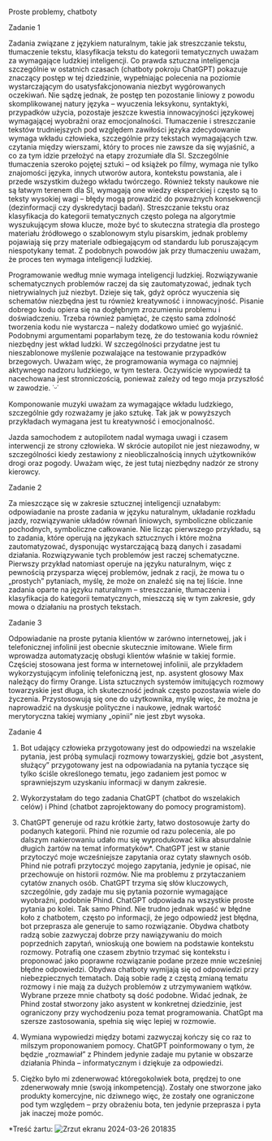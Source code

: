 Proste problemy, chatboty

Zadanie 1

Zadania związane z językiem naturalnym, takie jak streszczanie tekstu, tłumaczenie tekstu, klasyfikacja tekstu do kategorii tematycznych uważam za wymagające ludzkiej inteligencji. Co prawda sztuczna inteligencja szczególnie w ostatnich czasach (chatboty pokroju ChatGPT) pokazuje znaczący postęp w tej dziedzinie, wypełniając polecenia na poziomie wystarczającym do usatysfakcjonowania niezbyt wygórowanych oczekiwań. Nie sądzę jednak, że postęp ten pozostanie liniowy z powodu skomplikowanej natury języka – wyuczenia leksykonu, syntaktyki, przypadków użycia, pozostaje jeszcze kwestia innowacyjności językowej wymagającej wyobraźni oraz emocjonalności. Tłumaczenie i streszczanie tekstów trudniejszych pod względem zawiłości języka zdecydowanie wymaga wkładu człowieka, szczególnie przy tekstach wymagających tzw. czytania między wierszami, który to proces nie zawsze da się wyjaśnić, a co za tym idzie przełożyć na etapy zrozumiałe dla SI. Szczególnie tłumaczenia szeroko pojętej sztuki – od książek po filmy, wymaga nie tylko znajomości języka, innych utworów autora, kontekstu powstania, ale i przede wszystkim dużego wkładu twórczego. Również teksty naukowe nie są łatwym terenem dla SI, wymagają one wiedzy eksperckiej i często są to teksty wysokiej wagi – błędy mogą prowadzić do poważnych konsekwencji (dezinformacji czy dyskredytacji badań). Streszczanie tekstu oraz klasyfikacja do kategorii tematycznych często polega na algorytmie wyszukującym słowa klucze, może być to skuteczna strategia dla prostego materiału źródłowego o szablonowym stylu pisarskim, jednak problemy pojawiają się przy materiale odbiegającym od standardu lub poruszającym niespotykany temat. Z podobnych powodów jak przy tłumaczeniu uważam, że proces ten wymaga inteligencji ludzkiej. 

Programowanie według mnie wymaga inteligencji ludzkiej. Rozwiązywanie schematycznych problemów raczej da się zautomatyzować, jednak tych nietrywialnych już niezbyt.  Dzieje się tak, gdyż oprócz wyuczenia się schematów niezbędna jest tu również kreatywność i innowacyjność. Pisanie dobrego kodu opiera się na dogłębnym zrozumieniu problemu i doświadczeniu. Trzeba również pamiętać, że często sama zdolność tworzenia kodu nie wystarcza – należy dodatkowo umieć go wyjaśnić. Podobnymi argumentami poparłabym tezę, że do testowania kodu również niezbędny jest wkład ludzki. W szczególności przydatne jest tu nieszablonowe myślenie pozwalające na testowanie przypadków brzegowych. 
	Uważam więc, że programowania wymaga co najmniej aktywnego nadzoru ludzkiego, w tym testera. Oczywiście wypowiedź ta nacechowana jest stronniczością, ponieważ zależy od tego moja przyszłość w zawodzie. ˙ᵕ˙

Komponowanie muzyki uważam za wymagające wkładu ludzkiego, szczególnie gdy rozważamy je jako sztukę. Tak jak w powyższych przykładach wymagana jest tu kreatywność i emocjonalność. 

Jazda samochodem z autopilotem nadal wymaga uwagi i czasem interwencji ze strony człowieka. W skrócie autopilot nie jest niezawodny, w szczególności kiedy zestawiony z nieobliczalnością innych użytkowników drogi oraz pogody. Uważam więc, że jest tutaj niezbędny nadzór ze strony kierowcy. 

Zadanie 2

  Za mieszczące się w zakresie sztucznej inteligencji uznałabym: odpowiadanie na proste zadania w języku naturalnym, układanie rozkładu jazdy, rozwiązywanie układów równań liniowych, symboliczne obliczanie pochodnych, symboliczne całkowanie. Nie licząc pierwszego przykładu, są to zadania, które operują na językach sztucznych i które można zautomatyzować, dysponując wystarczającą bazą danych i zasadami działania. Rozwiązywanie tych problemów jest raczej schematyczne. Pierwszy przykład natomiast operuje na języku naturalnym, więc z pewnością przysparza więcej problemów, jednak z racji, że mowa tu o „prostych” pytaniach, myślę, że może on znaleźć się na tej liście. Inne zadania oparte na języku naturalnym – streszczanie, tłumaczenia i klasyfikacja do kategorii tematycznych, mieszczą się w tym zakresie, gdy mowa o działaniu na prostych tekstach. 

Zadanie 3

Odpowiadanie na proste pytania klientów w zarówno internetowej, jak i telefonicznej infolinii jest obecnie skutecznie imitowane. Wiele firm wprowadza automatyzację obsługi klientów właśnie w takiej formie. Częściej stosowana jest forma w internetowej infolinii, ale przykładem wykorzystującym infolinię telefoniczną jest, np. asystent głosowy Max należący do firmy Orange. 	Lista sztucznych systemów imitujących rozmowy towarzyskie jest długa, ich skuteczność jednak często pozostawia wiele do życzenia. Przystosowują się one do użytkownika, myślę więc, że można je naprowadzić na dyskusje polityczne i naukowe, jednak wartość merytoryczna takiej wymiany „opinii” nie jest zbyt wysoka. 

Zadanie 4

1) Bot udający człowieka przygotowany jest do odpowiedzi na wszelakie pytania, jest próbą symulacji rozmowy towarzyskiej, gdzie bot „asystent, służący” przygotowany jest na odpowiadania na pytania tyczące się tylko ściśle określonego tematu, jego zadaniem jest pomoc w sprawniejszym uzyskaniu informacji w danym zakresie.

2) Wykorzystałam do tego zadania ChatGPT (chatbot do wszelakich celów) i Phind (chatbot zaprojektowany do pomocy programistom).

3)  ChatGPT generuje od razu krótkie żarty, łatwo dostosowuje żarty do podanych kategorii. Phind nie rozumie od razu polecenia, ale po dalszym nakierowaniu udało mu się wyprodukować kilka absurdalnie długich żartów na temat informatyków*.
ChatGPT jest w stanie przytoczyć moje wcześniejsze zapytania oraz cytaty sławnych osób. Phind nie potrafi przytoczyć mojego zapytania, jedynie je opisać, nie przechowuje on historii rozmów. Nie ma problemu z przytaczaniem cytatów znanych osób. 
ChatGPT trzyma się słów kluczowych, szczególnie, gdy zadaje mu się pytania pozornie wymagające wyobraźni, podobnie Phind.
ChatGPT odpowiada na wszystkie proste pytania po kolei. Tak samo Phind. Nie trudno jednak wpaść w błędne koło z chatbotem, często po informacji, że jego odpowiedź jest błędna, bot przeprasza ale generuje to samo rozwiązanie. 
Obydwa chatboty radzą sobie zazwyczaj dobrze przy nawiązywaniu do moich poprzednich zapytań, wnioskują one bowiem na podstawie kontekstu rozmowy. Potrafią one czasem zbytnio trzymać się kontekstu i proponować jako poprawne rozwiązanie podane przeze mnie wcześniej błędne odpowiedzi.
Obydwa chatboty wymijają się od odpowiedzi przy niebezpiecznych tematach. Dają sobie radę z częstą zmianą tematu rozmowy i nie mają za dużych problemów z utrzymywaniem wątków. 
Wybrane przeze mnie chatboty są dość podobne. Widać jednak, że Phind został stworzony jako asystent w konkretnej dziedzinie, jest ograniczony przy wychodzeniu poza temat programowania. ChatGpt ma szersze zastosowania, spełnia się więc lepiej w rozmowie. 

4)  Wymiana wypowiedzi między botami zazwyczaj kończy się co raz to milszym proponowaniem pomocy. ChatGPT poinformowany o tym, że będzie „rozmawiał” z Phindem jedynie zadaje mu pytanie w obszarze działania Phinda – informatycznym i dziękuje za odpowiedzi. 

5) Ciężko było mi zdenerwować któregokolwiek bota, prędzej to one zdenerwowały mnie (swoją inkompetencją). Zostały one stworzone jako produkty komercyjne, nic dziwnego więc, że zostały one ograniczone pod tym względem – przy obrażeniu bota, ten jedynie przeprasza i pyta jak inaczej może pomóc.

*Treść żartu:
![Zrzut ekranu 2024-03-26 201835](https://github.com/mdomag/wssi24/assets/126866195/6113ca1e-ee28-453b-a178-4430329dff2c)
